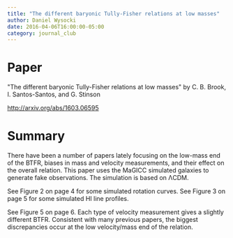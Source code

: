 ```yaml
---
title: "The different baryonic Tully-Fisher relations at low masses"
author: Daniel Wysocki
date: 2016-04-06T16:00:00-05:00
category: journal_club
---
```


# Paper

"The different baryonic Tully-Fisher relations at low masses" by C. B. Brook, I. Santos-Santos, and G. Stinson

<http://arxiv.org/abs/1603.06595>


# Summary

There have been a number of papers lately focusing on the low-mass end of the BTFR, biases in mass and velocity measurements, and their effect on the overall relation. This paper uses the MaGICC simulated galaxies to generate fake observations. The simulation is based on ΛCDM.

See Figure 2 on page 4 for some simulated rotation curves. See Figure 3 on page 5 for some simulated HI line profiles.

See Figure 5 on page 6. Each type of velocity measurement gives a slightly different BTFR. Consistent with many previous papers, the biggest discrepancies occur at the low velocity/mass end of the relation.
